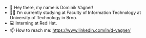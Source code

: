 - 👋 Hey there, my name is Dominik Vágner! 
- 🧑‍🎓 I’m currently studying at Faculty of Information Technology at University of Technology in Brno.
- 💻 Interning at Red Hat.
- 📫 How to reach me: https://www.linkedin.com/in/d-vagner/

<!---
k3nd1k/k3nd1k is a ✨ special ✨ repository because its `README.md` (this file) appears on your GitHub profile.
You can click the Preview link to take a look at your changes.
--->
